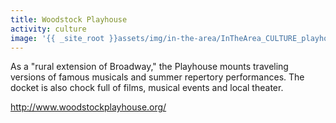 ```yaml
---
title: Woodstock Playhouse
activity: culture
image: '{{ _site_root }}assets/img/in-the-area/InTheArea_CULTURE_playhouse.jpg'
---
```

<p>As a "rural extension of Broadway," the Playhouse mounts traveling versions of famous musicals and summer repertory performances. The docket is also chock full of films, musical events and local theater.&nbsp;</p><p><a href="http://woodstockplayhouse.org" target="_blank">http://www.woodstockplayhouse.org/</a></p>